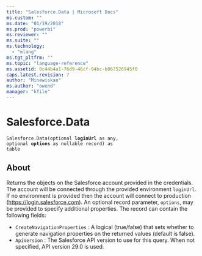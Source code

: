 ```yaml
---
title: "Salesforce.Data | Microsoft Docs"
ms.custom: ""
ms.date: "01/19/2018"
ms.prod: "powerbi"
ms.reviewer: ""
ms.suite: ""
ms.technology: 
  - "mlang"
ms.tgt_pltfrm: ""
ms.topic: "language-reference"
ms.assetid: 0c44b4a1-76d9-46cf-94bc-b067526945f0
caps.latest.revision: 7
author: "Minewiskan"
ms.author: "owend"
manager: "kfile"
---
```

# Salesforce.Data
<code>Salesforce.Data(optional **loginUrl** as any, optional **options** as nullable record) as table</code>

## About

Returns the objects on the Salesforce account provided in the credentials. The account will be connected through the provided environment <code>loginUrl</code>. If no environment is provided then the account will connect to production (https://login.salesforce.com). An optional record parameter, <code>options</code>, may be provided to specify additional properties. The record can contain the following fields: 
* <code>CreateNavigationProperties</code> : A logical (true/false) that sets whether to generate navigation properties on the returned values (default is false).
* <code>ApiVersion</code> : The Salesforce API version to use for this query. When not specified, API version 29.0 is used. 
